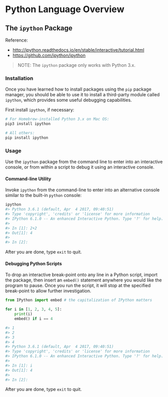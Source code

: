 # Python Language Overview

## The `ipython` Package

Reference:

  + http://ipython.readthedocs.io/en/stable/interactive/tutorial.html
  + https://github.com/ipython/ipython

> NOTE: The `ipython` package only works with Python 3.x.

### Installation

Once you have learned how to install packages using the `pip` package manager, you should be able to use it to install a third-party module called `ipython`, which provides some useful debugging capabilities.

First install `ipython`, if necessary:

```` sh
# For Homebrew-installed Python 3.x on Mac OS:
pip3 install ipython

# All others:
pip install ipython
````

### Usage

Use the `ipython` package from the command line to enter into an interactive console, or from within a script to debug it using an interactive console.

#### Command-line Utility

Invoke `ipython` from the command-line to enter into an alternative console similar to the built-in `python` console:

```sh
ipython
#> Python 3.6.1 (default, Apr  4 2017, 09:40:51)
#> Type 'copyright', 'credits' or 'license' for more information
#> IPython 6.1.0 -- An enhanced Interactive Python. Type '?' for help.
#>
#> In [1]: 2+2
#> Out[1]: 4
#>
#> In [2]:
```

After you are done, type `exit` to quit.

#### Debugging Python Scripts

To drop an interactive break-point onto any line in a Python script, import the package, then insert an `embed()` statement anywhere you would like the program to pause. Once you run the script, it will stop at the specified break-point to allow further investigation.

```py
from IPython import embed # the capitalization of IPython matters

for i in [1, 2, 3, 4, 5]:
    print(i)
    embed() if i == 4

#> 1
#> 2
#> 3
#> 4
#> Python 3.6.1 (default, Apr  4 2017, 09:40:51)
#> Type 'copyright', 'credits' or 'license' for more information
#> IPython 6.1.0 -- An enhanced Interactive Python. Type '?' for help.
#>
#> In [1]: i
#> Out[1]: 4
#>
#> In [2]:
```

After you are done, type `exit` to quit.
